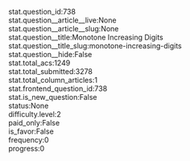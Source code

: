 stat.question_id:738  
stat.question__article__live:None  
stat.question__article__slug:None  
stat.question__title:Monotone Increasing Digits  
stat.question__title_slug:monotone-increasing-digits  
stat.question__hide:False  
stat.total_acs:1249  
stat.total_submitted:3278  
stat.total_column_articles:1  
stat.frontend_question_id:738  
stat.is_new_question:False  
status:None  
difficulty.level:2  
paid_only:False  
is_favor:False  
frequency:0  
progress:0  

